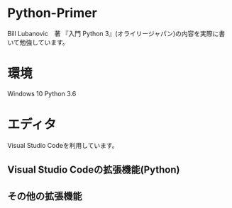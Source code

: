 # Python-Primer  
Bill Lubanovic　著 『入門 Python 3』(オライリージャパン)の内容を実際に書いて勉強しています。

[入門 Python 3]:https://www.oreilly.co.jp/books/9784873117386/

# 環境
Windows 10
Python 3.6

# エディタ
Visual Studio Codeを利用しています。

[Visual Studio Code]:https://www.microsoft.com/ja-jp/dev/products/code-vs.aspx

## Visual Studio Codeの拡張機能(Python)
[Python]:https://marketplace.visualstudio.com/items?itemName=donjayamanne.python
[Python for VSCode]:https://marketplace.visualstudio.com/items?itemName=tht13.python
[MagicPython]:https://marketplace.visualstudio.com/items?itemName=magicstack.MagicPython

## その他の拡張機能
[Code Runner]:https://marketplace.visualstudio.com/items?itemName=formulahendry.code-runner
[Git History]:https://github.com/DonJayamanne/gitHistoryVSCode
